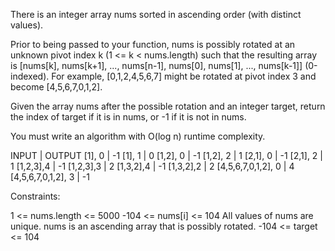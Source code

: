 There is an integer array nums sorted in ascending order (with distinct values).

Prior to being passed to your function, nums is possibly rotated at an unknown pivot index k (1 <= k < nums.length) such that the resulting array is [nums[k], nums[k+1], ..., nums[n-1], nums[0], nums[1], ..., nums[k-1]] (0-indexed). For example, [0,1,2,4,5,6,7] might be rotated at pivot index 3 and become [4,5,6,7,0,1,2].

Given the array nums after the possible rotation and an integer target, return the index of target if it is in nums, or -1 if it is not in nums.

You must write an algorithm with O(log n) runtime complexity.

INPUT                   | OUTPUT
[1], 0                  | -1
[1], 1                  | 0
[1,2], 0                | -1
[1,2], 2                | 1
[2,1], 0                | -1
[2,1], 2                | 1
[1,2,3],4               | -1
[1,2,3],3               | 2
[1,3,2],4               | -1
[1,3,2],2               | 2
[4,5,6,7,0,1,2], 0      | 4
[4,5,6,7,0,1,2], 3      | -1


Constraints:

1 <= nums.length <= 5000
-104 <= nums[i] <= 104
All values of nums are unique.
nums is an ascending array that is possibly rotated.
-104 <= target <= 104